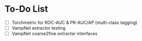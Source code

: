 # To-Do List

- [ ] Torchmetric for ROC-AUC & PR-AUC/AP (multi-class tagging)
- [ ] VampNet extractor testing
- [ ] VampNet coarse2fine extracter interfaces